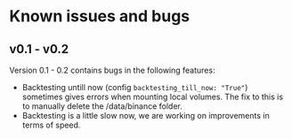# Known issues and bugs
## v0.1 - v0.2
Version 0.1 - 0.2 contains bugs in the following features:
- Backtesting untill now (config ``backtesting_till_now: "True"``) sometimes gives errors when mounting local volumes. The fix to this is to manually delete the /data/binance folder. 
- Backtesting is a little slow now, we are working on improvements in terms of speed. 